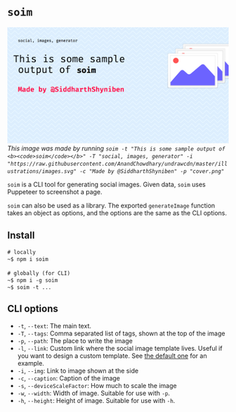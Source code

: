 # `soim`

![Cover](./cover.png)
_This image was made by running `soim -t "This is some sample output of <b><code>soim</code></b>" -T "social, images, generator" -i "https://raw.githubusercontent.com/AnandChowdhary/undrawcdn/master/illustrations/images.svg" -c "Made by @SiddharthShyniben" -p "cover.png"`_

`soim` is a CLI tool for generating social images. Given data, `soim` uses
Puppeteer to screenshot a page.

`soim` can also be used as a library. The exported `generateImage` function takes
an object as options, and the options are the same as the CLI options.

## Install

```console
# locally
~$ npm i soim

# globally (for CLI)
~$ npm i -g soim
~$ soim -t ...
```

## CLI options

- `-t`, `--text`: The main text.
- `-T`, `--tags`: Comma separated list of tags, shown at the top of the image
- `-p`, `--path`: The place to write the image
- `-l`, `--link`: Custom link where the social image template lives. Useful if you want to design a custom template. See [the default one](github.com/SiddharthShyniben/social-image-generator) for an example.
- `-i`, `--img`: Link to image shown at the side
- `-c`, `--caption`: Caption of the image
- `-s`, `--deviceScaleFactor`: How much to scale the image
- `-w`, `--width`: Width of image. Suitable for use with `-p`.
- `-h`, `--height`: Height of image. Suitable for use with `-h`.
